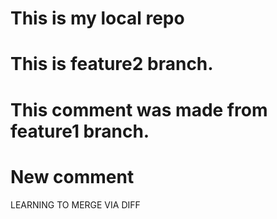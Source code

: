 # This is my local repo
# This is feature2 branch.
# This comment was made from feature1 branch.
# New comment 
LEARNING TO MERGE VIA DIFF